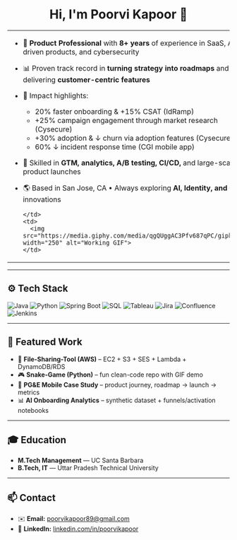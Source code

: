 <h1 align="center">Hi, I'm Poorvi Kapoor 👋</h1>

<div align="center">
  <table>
    <tr>
      <td>
        
- 💼 **Product Professional** with <b>8+ years</b> of experience in SaaS, AI-driven products, and cybersecurity  
- 📊 Proven track record in **turning strategy into roadmaps** and delivering **customer-centric features**  
- 🚀 Impact highlights:  
  - 20% faster onboarding & +15% CSAT (IdRamp)  
  - +25% campaign engagement through market research (Cysecure)  
  - +30% adoption & ↓ churn via adoption features (Cysecure)  
  - 60% ↓ incident response time (CGI mobile app)  
- 🧭 Skilled in **GTM, analytics, A/B testing, CI/CD,** and large-scale product launches  
- 🌎 Based in San Jose, CA • Always exploring **AI, Identity, and Cloud** innovations  

      </td>
      <td>
        <img src="https://media.giphy.com/media/qgQUggAC3Pfv687qPC/giphy.gif" width="250" alt="Working GIF">
      </td>
    </tr>
  </table>
</div>

---

## ⚙️ Tech Stack
<p>
  <img alt="Java" src="https://img.shields.io/badge/Java-informational?style=flat&logo=java&logoColor=white">
  <img alt="Python" src="https://img.shields.io/badge/Python-informational?style=flat&logo=python&logoColor=white">
  <img alt="Spring Boot" src="https://img.shields.io/badge/SpringBoot-informational?style=flat&logo=springboot&logoColor=white">
  <img alt="SQL" src="https://img.shields.io/badge/SQL-informational?style=flat&logo=mysql&logoColor=white">
  <img alt="Tableau" src="https://img.shields.io/badge/Tableau-informational?style=flat&logo=tableau&logoColor=white">
  <img alt="Jira" src="https://img.shields.io/badge/Jira-informational?style=flat&logo=jira&logoColor=white">
  <img alt="Confluence" src="https://img.shields.io/badge/Confluence-informational?style=flat&logo=confluence&logoColor=white">
  <img alt="Jenkins" src="https://img.shields.io/badge/Jenkins-informational?style=flat&logo=jenkins&logoColor=white">
</p>

---

## 📂 Featured Work
- 🔗 **File-Sharing-Tool (AWS)** – EC2 + S3 + SES + Lambda + DynamoDB/RDS  
- 🎮 **Snake-Game (Python)** – fun clean-code repo with GIF demo  
- 📱 **PG&E Mobile Case Study** – product journey, roadmap → launch → metrics  
- 📊 **AI Onboarding Analytics** – synthetic dataset + funnels/activation notebooks  

---

## 🎓 Education
- **M.Tech Management** — UC Santa Barbara  
- **B.Tech, IT** — Uttar Pradesh Technical University  

---

## 📫 Contact
- ✉️ **Email:** poorvikapoor89@gmail.com  
- 🔗 **LinkedIn:** [linkedin.com/in/poorvikapoor](https://www.linkedin.com/in/poorvikapoor/)  

